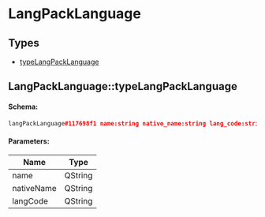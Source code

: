 # LangPackLanguage

## Types

* [typeLangPackLanguage](#langpacklanguagetypelangpacklanguage)

## LangPackLanguage::typeLangPackLanguage

#### Schema:

```c++
langPackLanguage#117698f1 name:string native_name:string lang_code:string = LangPackLanguage;
```

#### Parameters:

|Name|Type|
|----|----|
|name|QString|
|nativeName|QString|
|langCode|QString|

